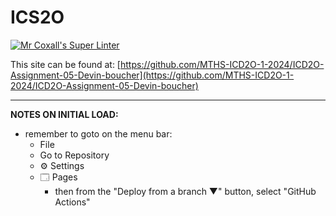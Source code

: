 # ICS2O

[![Mr Coxall's Super Linter](https://github.com/MTHS-ICD2O-1-2024/ICD2O-Assignment-05-Devin-boucher/workflows/Mr%20Coxall's%20Super%20Linter/badge.svg)](https://github.com/MTHS-ICD2O-1-2024/ICD2O-Assignment-05-Devin-boucher/actions)

This site can be found at: [https://github.com/MTHS-ICD2O-1-2024/ICD2O-Assignment-05-Devin-boucher](https://github.com/MTHS-ICD2O-1-2024/ICD2O-Assignment-05-Devin-boucher)

---

**NOTES ON INITIAL LOAD:**
- remember to goto on the menu bar:
  - File
  - Go to Repository
  - ⚙ Settings
  - 🗔 Pages
    - then from the "Deploy from a branch ▼" button, select "GitHub Actions"
